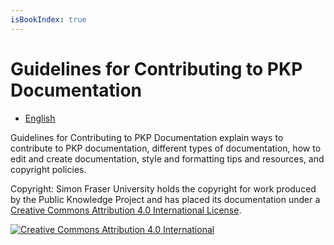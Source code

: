 ```yaml
---
isBookIndex: true
---
```

# Guidelines for Contributing to PKP Documentation

* [English](en/)

Guidelines for Contributing to PKP Documentation explain ways to contribute to PKP documentation, different types of documentation, how to edit and create documentation, style and formatting tips and resources, and copyright policies. 

Copyright: Simon Fraser University holds the copyright for work produced by the Public Knowledge Project and has placed its documentation under a [Creative Commons Attribution 4.0 International License](http://creativecommons.org/licenses/by/4.0/).

[![Creative Commons Attribution 4.0 International](https://i.creativecommons.org/l/by/4.0/88x31.png)](http://creativecommons.org/licenses/by/4.0/)

